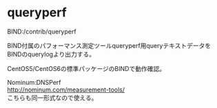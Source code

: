 # queryperf
BIND:/contrib/queryperf

BIND付属のパフォーマンス測定ツールqueryperf用queryテキストデータをBINDのquerylogより出力する。

CentOS5/CentOS6の標準パッケージのBINDで動作確認。

Nominum:DNSPerf<br>
http://nominum.com/measurement-tools/<br>
こちらも同一形式なので使える。<br>
